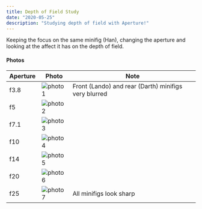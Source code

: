 ```yaml
---
title: Depth of Field Study
date: "2020-05-25"
description: "Studying depth of field with Aperture!"
---
```


Keeping the focus on the same minifig (Han), changing the aperture and looking at the affect it has on the depth of field.


#### Photos

| Aperture | Photo | Note |
| ---- | ---- | --- |
| f3.8 | ![photo1](./images/DSC_0576.JPG) | Front (Lando) and rear (Darth)  minifigs very blurred |
| f5 | ![photo2](./images/DSC_0577.JPG) | |
| f7.1 | ![photo3](./images/DSC_0578.JPG) | |
| f10 | ![photo4](./images/DSC_0579.JPG) | |
| f14 | ![photo5](./images/DSC_0580.JPG) | |
| f20 | ![photo6](./images/DSC_0581.JPG) | |
| f25 | ![photo7](./images/DSC_0582.JPG) | All minifigs look sharp |
